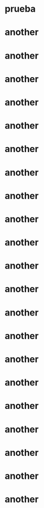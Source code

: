 # prueba
# another
# another
# another
# another
# another
# another
# another
# another
# another
# another
# another
# another
# another
# another
# another
# another
# another
# another
# another
# another
# another